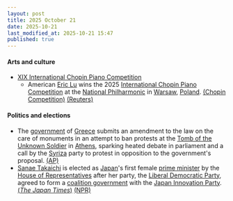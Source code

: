 ```yaml
---
layout: post
title: 2025 October 21
date: 2025-10-21
last_modified_at: 2025-10-21 15:47
published: true
---
```



#### Arts and culture

* [XIX International Chopin Piano Competition](https://en.wikipedia.org/wiki/XIX_International_Chopin_Piano_Competition "XIX International Chopin Piano Competition")
  * American [Eric Lu](https://en.wikipedia.org/wiki/Eric_Lu "Eric Lu") wins the 2025 [International Chopin Piano Competition](https://en.wikipedia.org/wiki/International_Chopin_Piano_Competition "International Chopin Piano Competition") at the [National Philharmonic](https://en.wikipedia.org/wiki/National_Philharmonic%2C_Warsaw "National Philharmonic, Warsaw") in [Warsaw](https://en.wikipedia.org/wiki/Warsaw "Warsaw"), [Poland](https://en.wikipedia.org/wiki/Poland "Poland"). [(Chopin Competition)](https://www.chopincompetition.pl/en/newsroom/eric-lu-wins-the-19th-chopin-competition?id=131&type=news) [(Reuters)](https://www.reuters.com/world/americas/american-musician-eric-lu-crowned-winner-chopin-piano-competition-2025-10-21/)

#### Politics and elections

* The [government](https://en.wikipedia.org/wiki/Government_of_Greece "Government of Greece") of [Greece](https://en.wikipedia.org/wiki/Greece "Greece") submits an amendment to the law on the care of monuments in an attempt to ban protests at the [Tomb of the Unknown Soldier](https://en.wikipedia.org/wiki/Tomb_of_the_Unknown_Soldier_%28Athens%29 "Tomb of the Unknown Soldier (Athens)") in [Athens](https://en.wikipedia.org/wiki/Athens "Athens"), sparking heated debate in parliament and a call by the [Syriza](https://en.wikipedia.org/wiki/Syriza "Syriza") party to protest in opposition to the government's proposal. [(AP)](https://apnews.com/article/greece-rail-crash-tempi-tomb-unknown-soldier-4158796726d1dce23f080c352a28b1ab)
* [Sanae Takaichi](https://en.wikipedia.org/wiki/Sanae_Takaichi "Sanae Takaichi") is elected as [Japan](https://en.wikipedia.org/wiki/Japan "Japan")'s first female [prime minister](https://en.wikipedia.org/wiki/Prime_Minister_of_Japan "Prime Minister of Japan") by the [House of Representatives](https://en.wikipedia.org/wiki/House_of_Representatives_%28Japan%29 "House of Representatives (Japan)") after her party, the [Liberal Democratic Party](https://en.wikipedia.org/wiki/Liberal_Democratic_Party_%28Japan%29 "Liberal Democratic Party (Japan)"), agreed to form a [coalition government](https://en.wikipedia.org/wiki/Coalition_government "Coalition government") with the [Japan Innovation Party](https://en.wikipedia.org/wiki/Japan_Innovation_Party "Japan Innovation Party"). [(*The Japan Times*)](https://www.japantimes.co.jp/news/2025/10/21/japan/politics/sanae-takaichi-elected-japan-prime-minister/) [(NPR)](https://www.npr.org/2025/10/21/nx-s1-5581178/japan-sanae-takaichi-female-prime-minister)

